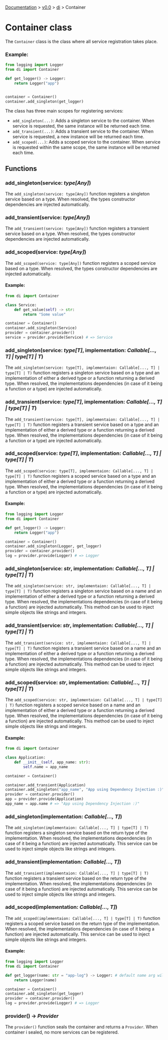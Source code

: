 [Documentation](/docs/documentation.md) >
 [v0.0](/docs/0.0/version.md) >
  [di](/docs/0.0/di/module.md) >
   Container

# Container class

The `Container` class is the class where all service registration takes place.

### Example:
```python
from logging import Logger
from di import Container

def get_logger() -> Logger:
    return Logger("app")


container = Container()
container.add_singleton(get_logger)
```

The class has three main scopes for registering services:

- `add_singleton(...)`: Adds a singleton service to the container. When service is requested, the same instance will be returned each time.
- `add_transient(...)`: Adds a transient service to the container. When service is requested, a new instance will be returned each time.
- `add_scoped(...)`: Adds a scoped service to the container. When service is requested within the same scope, the same instance will be returned each time.

## Functions

### add_singleton(service: _type[Any]_)
The `add_singleton(service: type[Any])` function registers a singleton service based on a type. When resolved, the types constructor dependencies are injected automatically.

### add_transient(service: _type[Any]_)
The `add_transient(service: type[Any])` function registers a transient service based on a type. When resolved, the types constructor dependencies are injected automatically.

### add_scoped(service: _type[Any]_)
The `add_scoped(service: type[Any])` function registers a scoped service based on a type. When resolved, the types constructor dependencies are injected automatically.

#### Example:
```python
from di import Container

class Service:
    def get_value(self) -> str:
        return "Some value"

container = Container()
container.add_singleton(Service)
provider = container.provider()
service = provider.provide(Service) # => Service
```

### add_singleton(service: _type[T]_, implementation: _Callable[..., T] | type[T] | T_)
The `add_singleton(service: type[T], implementaion: Callable[..., T] | type[T] | T)` function registers a singleton service based on a type and an implementation of either a derived type or a function returning a derived type. When resolved, the implementations dependencies (in case of it being a function or a type) are injected automatically.

### add_transient(service: _type[T]_, implementation: _Callable[..., T] | type[T] | T_)
The `add_transient(service: type[T], implementaion: Callable[..., T] | type[T] | T)` function registers a transient service based on a type and an implementation of either a derived type or a function returning a derived type. When resolved, the implementations dependencies (in case of it being a function or a type) are injected automatically.

### add_scoped(service: _type[T]_, implementation: _Callable[..., T] | type[T] | T_)
The `add_scoped(service: type[T], implementaion: Callable[..., T] | type[T] | T)` function registers a scoped service based on a type and an implementation of either a derived type or a function returning a derived type. When resolved, the implementations dependencies (in case of it being a function or a type) are injected automatically.

#### Example:
```python
from logging import Logger
from di import Container

def get_logger() -> Logger:
    return Logger("app")

container = Container()
container.add_singleton(Logger, get_logger)
provider = container.provider()
log = provider.provide(Logger) # => Logger
```

### add_singleton(service: _str_, implementation: _Callable[..., T] | type[T] | T_)
The `add_singleton(service: str, implementaion: Callable[..., T] | type[T] | T)` function registers a singleton service based on a name and an implementation of either a derived type or a function returning a derived type. When resolved, the implementations dependencies (in case of it being a function) are injected automatically. This method can be used to inject simple objects like strings and integers.

### add_transient(service: _str_, implementation: _Callable[..., T] | type[T] | T_)
The `add_transient(service: str, implementaion: Callable[..., T] | type[T] | T)` function registers a transient service based on a name and an implementation of either a derived type or a function returning a derived type. When resolved, the implementations dependencies (in case of it being a function) are injected automatically. This method can be used to inject simple objects like strings and integers.

### add_scoped(service: _str_, implementation: _Callable[..., T] | type[T] | T_)
The `add_scoped(service: str, implementaion: Callable[..., T] | type[T] | T)` function registers a scoped service based on a name and an implementation of either a derived type or a function returning a derived type. When resolved, the implementations dependencies (in case of it being a function) are injected automatically. This method can be used to inject simple objects like strings and integers.

#### Example:
```python
from di import Container

class Application:
    def __init__(self, app_name: str):
        self.name = app_name

container = Container()

container.add_transient(Application)
container.add_singleton("app_name", "App using Dependency Injection :)")
provider = container.provider()
app = provider.provide(Application)
app_name = app.name # => "App using Dependency Injection :)"
```

### add_singleton(implementation: _Callable[..., T]_)
The `add_singleton(implementaion: Callable[..., T] | type[T] | T)` function registers a singleton service based on the return type of the implementation. When resolved, the implementations dependencies (in case of it being a function) are injected automatically. This service can be used to inject simple objects like strings and integers.

### add_transient(implementation: _Callable[..., T]_)
The `add_transient(implementaion: Callable[..., T] | type[T] | T)` function registers a transient service based on the return type of the implementation. When resolved, the implementations dependencies (in case of it being a function) are injected automatically. This service can be used to inject simple objects like strings and integers.

### add_scoped(implementation: _Callable[..., T]_)
The `add_scoped(implementaion: Callable[..., T] | type[T] | T)` function registers a scoped service based on the return type of the implementation. When resolved, the implementations dependencies (in case of it being a function) are injected automatically. This service can be used to inject simple objects like strings and integers.

#### Example:
```python
from logging import Logger
from di import Container

def get_logger(name: str = "app-log") -> Logger: # default name arg will be used later on
    return Logger(name)

container = Container()
container.add_singleton(get_logger)
provider = container.provider()
log = provider.provide(Logger) # => Logger
```

### provider() -> _Provider_

The `provider()` function seals the container and returns a `Provider`. When container i sealed, no more services can be registered.
